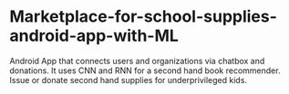 # Marketplace-for-school-supplies-android-app-with-ML
Android App that connects users and organizations via chatbox
and donations. It uses CNN and RNN for a second hand book recommender.
Issue or donate second hand supplies for underprivileged kids.
